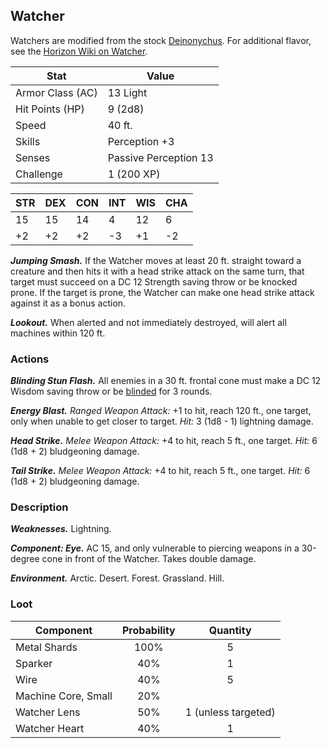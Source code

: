 ## Watcher

Watchers are modified from the stock [Deinonychus](https://www.dndbeyond.com/monsters/deinonychus).
For additional flavor, see the [Horizon Wiki on Watcher](https://horizon.fandom.com/wiki/Watcher).

| Stat | Value |
| --- | --- |
| Armor Class (AC) | 13 Light |
| Hit Points (HP) | 9 (2d8) |
| Speed | 40 ft. |
| Skills | Perception +3 |
| Senses | Passive Perception 13 |
| Challenge | 1 (200 XP) |

| STR | DEX | CON | INT | WIS | CHA |
| --- | --- | --- | --- | --- | --- |
| 15 | 15 | 14 | 4 | 12 | 6 |
| +2 | +2 | +2 | -3 | +1 | -2 |

_**Jumping Smash.**_ If the Watcher moves at least 20 ft. straight toward a creature and then hits it with a head strike attack on the same turn, that target must succeed on a DC 12 Strength saving throw or be knocked prone. If the target is prone, the Watcher can make one head strike attack against it as a bonus action.
                      
_**Lookout.**_ When alerted and not immediately destroyed, will alert all machines within 120 ft.

### Actions

_**Blinding Stun Flash.**_ All enemies in a 30 ft. frontal cone must make a DC 12 Wisdom saving throw or be [blinded](https://www.dndbeyond.com/compendium/rules/basic-rules/appendix-a-conditions#Blinded) for 3 rounds.

_**Energy Blast.**_ _Ranged Weapon Attack:_ +1 to hit, reach 120 ft., one target, only when unable to get closer to target. _Hit:_ 3 (1d8 - 1) lightning damage.

_**Head Strike.**_ _Melee Weapon Attack:_ +4 to hit, reach 5 ft., one target. _Hit:_ 6 (1d8 + 2) bludgeoning damage.

_**Tail Strike.**_ _Melee Weapon Attack:_ +4 to hit, reach 5 ft., one target. _Hit:_ 6 (1d8 + 2) bludgeoning damage.

### Description

_**Weaknesses.**_ Lightning.

_**Component: Eye.**_ AC 15, and only vulnerable to piercing weapons in a 30-degree cone in front of the Watcher. Takes double damage.

_**Environment.**_ Arctic. Desert. Forest. Grassland. Hill.

### Loot

| Component | Probability | Quantity |
| --- | :---: | :---: |
| Metal Shards | 100% | 5 |
| Sparker | 40% | 1 |
| Wire | 40% | 5 |
| Machine Core, Small | 20% |
| Watcher Lens | 50% | 1 (unless targeted) |
| Watcher Heart | 40% | 1 |
